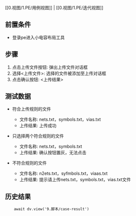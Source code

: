[[0.视图/1.PE/用例视图]] | [[0.视图/1.PE/迭代视图]]

## 前置条件

- 登录pe进入小电容布局工具

## 步骤

1. 点击上传文件按钮: 弹出上传文件对话框
2. 选择<上传文件>: 选择的文件被添加至上传对话框
3. 点击确认按钮: <上传结果>

## 测试数据

- 符合上传规则的文件
	- 文件名称: nets.txt，symbols.txt，vias.txt
	- 上传结果: 上传成功

- 只选择两个符合规则的文件
	- 文件名称: nets.txt，symbols.txt
	- 上传结果: 确认按钮置灰，无法点击

- 不符合规则的文件
	- 文件名称: n2ets.txt，syfmbols.txt，viaas.txt
	- 上传结果: 提示请上传nets.txt，symbols.txt，vias.txt文件

## 历史结果

```dataviewjs
    await dv.view('9.脚本/case-result')
```
